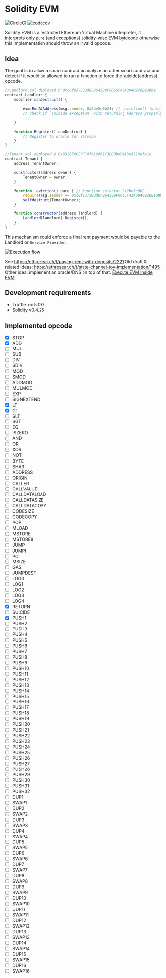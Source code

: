 # Solidity EVM

[![CircleCI](https://circleci.com/gh/Magicking/solidity-evm.svg?style=svg)](https://circleci.com/gh/Magicking/solidity-evm)
[![codecov](https://codecov.io/gh/Magicking/solidity-evm/branch/master/graph/badge.svg)](https://codecov.io/gh/Magicking/solidity-evm)

Solidity EVM is a restricted Ethereum Virtual Machine interpreter, it
interprets only `pure` (and exceptions) solidity-wise EVM bytecode otherwise this implementation
should throw an invalid opcode.

## Idea

The goal is to allow a smart contract to analyze an other smart contract and
detect if it would be allowed to run a function to force the suicide(address)
opcode.

```javascript
//Landlord.sol deployed @ 0xc8f8371BDd6FB64388F0D65F43A0040926Ee38be
contract Landlord {
	modifier canDestruct() {
		...
		evm.RunAtAddress(msg.sender, 0x2be5e0b2); // _eviction() function selector
		// check if `suicide exception` with returning address properly set
		...
	}

	function Register() canDestruct {
		// Register to oracle for service
	}
}

//Tenant.sol deployed @ 0x832658CEcFC4fb19661C3B8Bbd04A3A3720efe1e
contract Tenant {
	address TenantOwner;

	constructor(address owner) {
		TenantOwner = owner;
	}

	function _eviction() pure { // function selector 0x2be5e0b2
		require(msg.sender == 0xc8f8371BDd6FB64388F0D65F43A0040926Ee38be); // TODO add way to use storage for this particular usage
		selfdestruct(TenantOwner);
	}

	function constructor(address landlord) {
		Landlord(landlord).Register();
	}
}

```

This mechanism could enforce a final rent payment would be payable to the Landlord or `Service Provider`.

![Execution flow](docs/diagram.svg)

See https://ethresear.ch/t/paying-rent-with-deposits/2221
Old draft & related ideas: https://ethresear.ch/t/state-channel-toy-implementation/1495
Other idea: implement an oracle/DNS on top of that.
[Execute EVM inside EVM](https://github.com/ethereum/EIPs/issues/726)

## Development requirements

 * Truffle >= 5.0.0
 * Solidity v0.4.25

## Implemented opcode

 - [x] STOP
 - [x] ADD
 - [ ] MUL
 - [ ] SUB
 - [ ] DIV
 - [ ] SDIV
 - [ ] MOD
 - [ ] SMOD
 - [ ] ADDMOD
 - [ ] MULMOD
 - [ ] EXP
 - [ ] SIGNEXTEND
 - [x] LT
 - [x] GT
 - [ ] SLT
 - [ ] SGT
 - [ ] EQ
 - [ ] ISZERO
 - [ ] AND
 - [ ] OR
 - [ ] XOR
 - [ ] NOT
 - [ ] BYTE
 - [ ] SHA3
 - [ ] ADDRESS
 - [ ] ORIGIN
 - [ ] CALLER
 - [ ] CALLVALUE
 - [ ] CALLDATALOAD
 - [ ] CALLDATASIZE
 - [ ] CALLDATACOPY
 - [ ] CODESIZE
 - [ ] CODECOPY
 - [ ] POP
 - [ ] MLOAD
 - [ ] MSTORE
 - [ ] MSTORE8
 - [ ] JUMP
 - [ ] JUMPI
 - [ ] PC
 - [ ] MSIZE
 - [ ] GAS
 - [ ] JUMPDEST
 - [ ] LOG0
 - [ ] LOG1
 - [ ] LOG2
 - [ ] LOG3
 - [ ] LOG4
 - [x] RETURN
 - [ ] SUICIDE
 - [x] PUSH1
 - [ ] PUSH2
 - [ ] PUSH3
 - [ ] PUSH4
 - [ ] PUSH5
 - [ ] PUSH6
 - [ ] PUSH7
 - [ ] PUSH8
 - [ ] PUSH9
 - [ ] PUSH10
 - [ ] PUSH11
 - [ ] PUSH12
 - [ ] PUSH13
 - [ ] PUSH14
 - [ ] PUSH15
 - [ ] PUSH16
 - [ ] PUSH17
 - [ ] PUSH18
 - [ ] PUSH19
 - [ ] PUSH20
 - [ ] PUSH21
 - [ ] PUSH22
 - [ ] PUSH23
 - [ ] PUSH24
 - [ ] PUSH25
 - [ ] PUSH26
 - [ ] PUSH27
 - [ ] PUSH28
 - [ ] PUSH29
 - [ ] PUSH30
 - [ ] PUSH31
 - [ ] PUSH32
 - [ ] DUP1
 - [ ] SWAP1
 - [ ] DUP2
 - [ ] SWAP2
 - [ ] DUP3
 - [ ] SWAP3
 - [ ] DUP4
 - [ ] SWAP4
 - [ ] DUP5
 - [ ] SWAP5
 - [ ] DUP6
 - [ ] SWAP6
 - [ ] DUP7
 - [ ] SWAP7
 - [ ] DUP8
 - [ ] SWAP8
 - [ ] DUP9
 - [ ] SWAP9
 - [ ] DUP10
 - [ ] SWAP10
 - [ ] DUP11
 - [ ] SWAP11
 - [ ] DUP12
 - [ ] SWAP12
 - [ ] DUP13
 - [ ] SWAP13
 - [ ] DUP14
 - [ ] SWAP14
 - [ ] DUP15
 - [ ] SWAP15
 - [ ] DUP16
 - [ ] SWAP16
